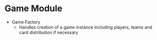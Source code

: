 # Game Module


- Game Factory
   - Handles creation of a game instance including players, teams and card distribution if necessary
   
   